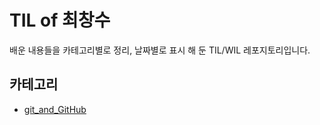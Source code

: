 # TIL of 최창수
배운 내용들을 카테고리별로 정리, 날짜별로 표시 해 둔 TIL/WIL 레포지토리입니다.
## 카테고리
* [git_and_GitHub](/by_Category/Git_and_GitHub/)